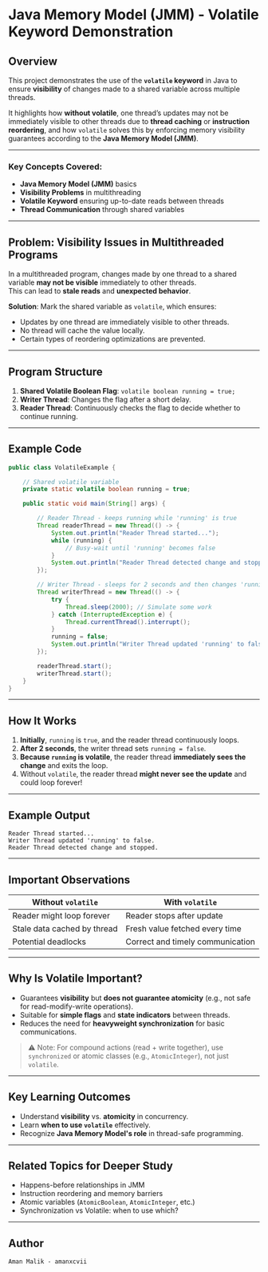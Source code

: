 # Java Memory Model (JMM) - Volatile Keyword Demonstration

## Overview

This project demonstrates the use of the **`volatile` keyword** in Java to ensure **visibility** of changes made to a shared variable across multiple threads.

It highlights how **without volatile**, one thread’s updates may not be immediately visible to other threads due to **thread caching** or **instruction reordering**, and how `volatile` solves this by enforcing memory visibility guarantees according to the **Java Memory Model (JMM)**.

---

### Key Concepts Covered:
- **Java Memory Model (JMM)** basics
- **Visibility Problems** in multithreading
- **Volatile Keyword** ensuring up-to-date reads between threads
- **Thread Communication** through shared variables

---

## Problem: Visibility Issues in Multithreaded Programs

In a multithreaded program, changes made by one thread to a shared variable **may not be visible** immediately to other threads.  
This can lead to **stale reads** and **unexpected behavior**.

**Solution**: Mark the shared variable as `volatile`, which ensures:
- Updates by one thread are immediately visible to other threads.
- No thread will cache the value locally.
- Certain types of reordering optimizations are prevented.

---

## Program Structure

1. **Shared Volatile Boolean Flag**: `volatile boolean running = true;`
2. **Writer Thread**: Changes the flag after a short delay.
3. **Reader Thread**: Continuously checks the flag to decide whether to continue running.

---

## Example Code

```java
public class VolatileExample {

    // Shared volatile variable
    private static volatile boolean running = true;

    public static void main(String[] args) {

        // Reader Thread - keeps running while 'running' is true
        Thread readerThread = new Thread(() -> {
            System.out.println("Reader Thread started...");
            while (running) {
                // Busy-wait until 'running' becomes false
            }
            System.out.println("Reader Thread detected change and stopped.");
        });

        // Writer Thread - sleeps for 2 seconds and then changes 'running' to false
        Thread writerThread = new Thread(() -> {
            try {
                Thread.sleep(2000); // Simulate some work
            } catch (InterruptedException e) {
                Thread.currentThread().interrupt();
            }
            running = false;
            System.out.println("Writer Thread updated 'running' to false.");
        });

        readerThread.start();
        writerThread.start();
    }
}
```

---

## How It Works

1. **Initially**, `running` is `true`, and the reader thread continuously loops.
2. **After 2 seconds**, the writer thread sets `running = false`.
3. **Because `running` is volatile**, the reader thread **immediately sees the change** and exits the loop.
4. Without `volatile`, the reader thread **might never see the update** and could loop forever!

---


## Example Output

```
Reader Thread started...
Writer Thread updated 'running' to false.
Reader Thread detected change and stopped.
```

---

## Important Observations

| Without `volatile`          | With `volatile`               |
|------------------------------|-------------------------------|
| Reader might loop forever   | Reader stops after update     |
| Stale data cached by thread | Fresh value fetched every time |
| Potential deadlocks         | Correct and timely communication |

---

## Why Is Volatile Important?

- Guarantees **visibility** but **does not guarantee atomicity** (e.g., not safe for read-modify-write operations).
- Suitable for **simple flags** and **state indicators** between threads.
- Reduces the need for **heavyweight synchronization** for basic communications.

> ⚠️ Note: For compound actions (read + write together), use `synchronized` or atomic classes (e.g., `AtomicInteger`), not just `volatile`.

---

## Key Learning Outcomes

- Understand **visibility** vs. **atomicity** in concurrency.
- Learn **when to use `volatile`** effectively.
- Recognize **Java Memory Model's role** in thread-safe programming.

---

## Related Topics for Deeper Study

- Happens-before relationships in JMM
- Instruction reordering and memory barriers
- Atomic variables (`AtomicBoolean`, `AtomicInteger`, etc.)
- Synchronization vs Volatile: when to use which?

---

## Author
```
Aman Malik - amanxcvii
```
